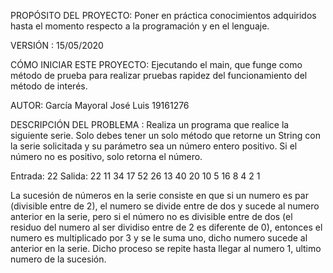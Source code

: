 
PROPÓSITO DEL PROYECTO: Poner en práctica conocimientos adquiridos hasta el momento respecto a la programación y en el lenguaje.

VERSIÓN : 15/05/2020

CÓMO INICIAR ESTE PROYECTO: Ejecutando el main, que funge como método de prueba para realizar pruebas rapidez del funcionamiento del método de interés.

AUTOR: García Mayoral José Luis 19161276

DESCRIPCIÓN DEL PROBLEMA :  Realiza un programa que realice la siguiente serie. Solo debes tener un solo método que retorne un String con la serie solicitada y su parámetro sea un número entero positivo. Si el número no es positivo, solo retorna el número. 

Entrada: 22 Salida: 22 11 34 17 52 26 13 40 20 10 5 16 8 4 2 1


La sucesión de números en la serie consiste en que si un numero es par (divisible entre de 2), el numero se divide entre de dos y sucede al numero anterior en la serie, pero si el número no es divisible entre de dos (el residuo del numero al ser dividiso entre de 2 es diferente de 0), entonces el numero es multiplicado por 3 y se le suma uno, dicho numero sucede al anterior en la serie. Dicho proceso se repite hasta llegar al numero 1, ultimo numero de la sucesión.
